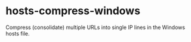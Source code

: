 # hosts-compress-windows
Compress (consolidate) multiple URLs into single IP lines in the Windows hosts file.
